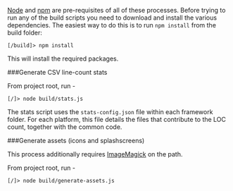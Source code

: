 [Node](http://nodejs.org) and [npm](https://npmjs.org/) are pre-requisites of all of these processes. Before trying to run any of the build scripts you need to download and install the various dependencies. The easiest way to do this is to run `npm install` from the build folder:
```
[/build]> npm install
```

This will install the required packages.

###Generate CSV line-count stats

From project root, run -
```
[/]> node build/stats.js
```

The stats script uses the `stats-config.json` file within each framework folder. For each platform, this file details the files that contribute to the LOC count, together with the common code.

###Generate assets (icons and splashscreens)

This process additionally requires [ImageMagick](http://www.imagemagick.org/script/binary-releases.php) on the path.

From project root, run -
```
[/]> node build/generate-assets.js
```
